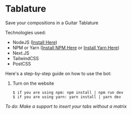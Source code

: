 # Tablature
Save your compositions in a Guitar Tablature

Technologies used:
- NodeJS ([Install Here](https://nodejs.org))
- NPM or Yarn ([Install NPM Here](https://docs.npmjs.com/downloading-and-installing-node-js-and-npm) or [Install Yarn Here](https://classic.yarnpkg.com/lang/en/docs/install))
- Next.JS
- TailwindCSS
- PostCSS

Here's a step-by-step guide on how to use the bot:
1. Turn on the website
	```
	$ if you are using npm: npm install | npm run dev
	$ if you are using yarn: yarn install | yarn dev
	```

*To do: Make a support to insert your tabs without a matrix*
